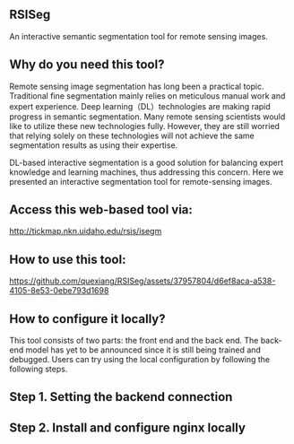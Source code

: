 ## RSISeg
 An interactive semantic segmentation tool for remote sensing images.

## Why do you need this tool?

Remote sensing image segmentation has long been a practical topic. Traditional fine segmentation mainly relies on meticulous manual work and expert experience. Deep learning（DL）technologies are making rapid progress in semantic segmentation. Many remote sensing scientists would like to utilize these new technologies fully. However, they are still worried that relying solely on these technologies will not achieve the same segmentation results as using their expertise. 

DL-based interactive segmentation is a good solution for balancing expert knowledge and learning machines, thus addressing this concern. Here we presented an interactive segmentation tool for remote-sensing images. 

## Access this web-based tool via: 

http://tickmap.nkn.uidaho.edu/rsis/isegm

## How to use this tool:




https://github.com/quexiang/RSISeg/assets/37957804/d6ef8aca-a538-4105-8e53-0ebe793d1698





## How to configure it locally?
This tool consists of two parts: the front end and the back end. The back-end model has yet to be announced since it is still being trained and debugged. Users can try using the local configuration by following the following steps.

## Step 1.  Setting the backend connection

## Step 2. Install and configure nginx locally



